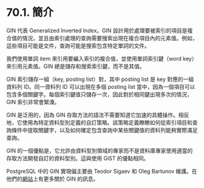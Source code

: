 # 70.1. 簡介

GIN 代表 Generalized Inverted Index。GIN 設計用於處理要被索引的項目是複合值的情況，並且由索引處理的查詢需要搜索出現在複合項目內的元素值。例如，這些項目可能是文件，查詢可能是搜索包含特定單詞的文件。

我們使用單詞 item 來引用要編入索引的複合值，並使用單詞索引鍵（word key）來引用元素值。GIN 總是儲存和搜索索引鍵，而不是其值。

GIN 索引儲存一組（key, posting list）對，其中 posting list 是 key 對應的一組資料列 ID。同一資料列 ID 可以出現在多個 posting list 當中，因為一個項目可以包含多個關鍵字。每個索引鍵值只儲存一次，因此對於相同鍵出現多次的情況，GIN 索引非常會緊湊。

GIN 是泛用的，因為 GIN 存取方法的語法不需要知道它加速的具體操作。相反地，它使用為特定資料型別定義的自訂策略。該策略定義瞭瞭如何從索引項目和查詢條件中提取關鍵字，以及如何確定包含查詢中某些關鍵值的資料列能夠實際滿足查詢。

GIN 的一個優點是，它允許由資料型別領域的專家而不是資料庫專家使用適當的存取方法開發自訂的資料型別。這與使用 GiST 的優點相同。

PostgreSQL 中的 GIN 實現偏主要由 Teodor Sigaev 和 Oleg Bartunov 維護。在他們的[網站](http://www.sai.msu.su/\~megera/wiki/Gin)上有更多關於 GIN 的訊息。
